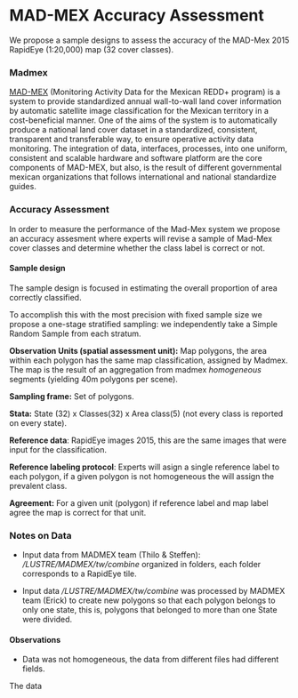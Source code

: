 # MAD-MEX Accuracy Assessment

We propose a sample designs to assess the accuracy of the 
MAD-Mex 2015 RapidEye (1:20,000) map (32 cover classes). 

### Madmex
[MAD-MEX](http://madmex.conabio.gob.mx) (Monitoring Activity Data for the 
Mexican REDD+ program) is a system to provide standardized annual wall-to-wall 
land cover information by automatic satellite image classification for the 
Mexican territory in a cost-beneficial manner. One of the aims of the system is 
to automatically produce a national land cover dataset in a standardized, 
consistent, transparent and transferable 
way, to ensure operative activity data monitoring. The integration of data, 
interfaces, processes, into one uniform, consistent and scalable hardware and 
software platform are the core components of MAD-MEX, but also, is the result 
of different governmental mexican organizations that follows international and national standardize guides. 

### Accuracy Assessment
In order to measure the performance of the Mad-Mex system we propose an 
accuracy assesment where experts will revise a sample of Mad-Mex cover classes 
and determine whether the class label is correct or not. 

#### Sample design
The sample design is focused in estimating the overall proportion of area 
correctly classified. 

To accomplish this with the most precision with fixed sample size we propose a 
one-stage stratified sampling: we independently take a Simple Random Sample 
from each stratum.

**Observation Units (spatial assessment unit):** Map polygons, the area within
each polygon has the same map classification, assigned by Madmex. The map is the 
result of an aggregation from madmex *homogeneous* segments (yielding 40m 
polygons per scene).

**Sampling frame:** Set of polygons.  

**Stata:** State (32) x Classes(32) x Area class(5) (not every class is reported on every state).

**Reference data**: RapidEye images 2015, this are the same images that were
input for the classification.

**Reference labeling protocol**: Experts will asign a single reference label to 
each polygon, if a given polygon is not homogeneous the will assign the 
prevalent class.

**Agreement:** For a given unit (polygon) if reference label and map label 
agree the map is correct for that unit.

### Notes on Data

* Input data from MADMEX team (Thilo & Steffen): */LUSTRE/MADMEX/tw/combine* organized in folders, each folder corresponds to a RapidEye tile.

* Input data */LUSTRE/MADMEX/tw/combine* was processed by MADMEX team (Erick) to create new polygons so that each polygon belongs to only one state, this is, polygons that belonged to more than one State were divided.

#### Observations

* Data was not homogeneous, the data from different files had different fields.

The data 
